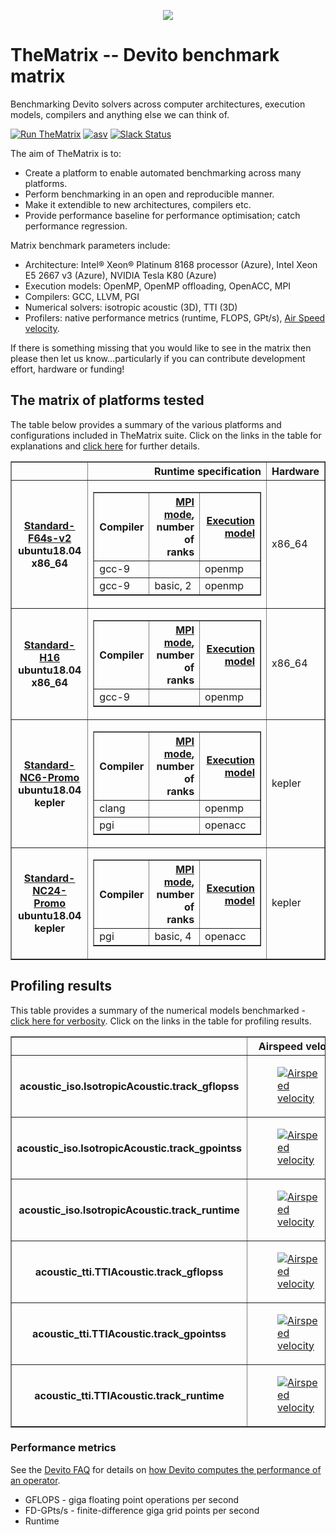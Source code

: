 <p align="center">
  <img src="https://raw.githubusercontent.com/devitocodes/devito/master/docs/source/_static/devito_logo.png">
</p>

# TheMatrix -- Devito benchmark matrix

Benchmarking Devito solvers across computer architectures, execution models, compilers and anything else we can think of.

[![Run TheMatrix](https://img.shields.io/badge/run-thematrix-brightgreen)](https://www.actionspanel.app/app/devitocodes/thematrix)
[![asv](http://img.shields.io/badge/benchmarked%20by-asv-blue.svg?style=flat)](https://devitocodes.github.io/devito-performance)
[![Slack Status](https://img.shields.io/badge/chat-on%20slack-%2336C5F0)](https://opesci-slackin.now.sh)

The aim of TheMatrix is to:

* Create a platform to enable automated benchmarking across many platforms.
* Perform benchmarking in an open and reproducible manner.
* Make it extendible to new architectures, compilers etc.
* Provide performance baseline for performance optimisation; catch performance regression.

Matrix benchmark parameters include:
* Architecture: Intel® Xeon® Platinum 8168 processor (Azure), Intel Xeon E5 2667 v3 (Azure), NVIDIA Tesla K80 (Azure)
* Execution models: OpenMP, OpenMP offloading, OpenACC, MPI
* Compilers: GCC, LLVM, PGI
* Numerical solvers: isotropic acoustic (3D), TTI (3D)
* Profilers: native performance metrics (runtime, FLOPS, GPt/s), [Air Speed velocity](https://asv.readthedocs.io/en/stable/index.html).

If there is something missing that you would like to see in the matrix then please then let us know...particularly if you can contribute development effort, hardware or funding!

## The matrix of platforms tested
The table below provides a summary of the various platforms and configurations included in TheMatrix suite. Click on the links in the table for explanations and [click here](https://htmlpreview.github.io/?https://raw.githubusercontent.com/devitocodes/thematrix/generate_readme/thematrix/thematrix.html) for further details.

<table border="1" class="dataframe">  <thead>    <tr style="text-align: right;">      <th></th>      <th>Runtime specification</th>      <th>Hardware</th>    </tr>  </thead>  <tbody>    <tr>      <th><a href="https://docs.microsoft.com/en-us/azure/virtual-machines/fsv2-series">Standard-F64s-v2</a><br>ubuntu18.04<br>x86_64</th>      <td><table border="1" class="dataframe">  <thead>    <tr style="text-align: right;">      <th>Compiler</th>      <th><a href="https://github.com/devitocodes/devito/wiki/FAQ#DEVITO_MPI">MPI mode</a>,<br>number of ranks</th>      <th><a href="https://github.com/devitocodes/devito/wiki/FAQ#devito_language">Execution model</a></th>    </tr>  </thead>  <tbody>    <tr>      <td>gcc-9</td>      <td></td>      <td>openmp</td>    </tr>    <tr>      <td>gcc-9</td>      <td>basic, 2</td>      <td>openmp</td>    </tr>  </tbody></table></td>      <td>x86_64</td>    </tr>    <tr>      <th><a href="https://docs.microsoft.com/en-us/azure/virtual-machines/h-series">Standard-H16</a><br>ubuntu18.04<br>x86_64</th>      <td><table border="1" class="dataframe">  <thead>    <tr style="text-align: right;">      <th>Compiler</th>      <th><a href="https://github.com/devitocodes/devito/wiki/FAQ#DEVITO_MPI">MPI mode</a>,<br>number of ranks</th>      <th><a href="https://github.com/devitocodes/devito/wiki/FAQ#devito_language">Execution model</a></th>    </tr>  </thead>  <tbody>    <tr>      <td>gcc-9</td>      <td></td>      <td>openmp</td>    </tr>  </tbody></table></td>      <td>x86_64</td>    </tr>    <tr>      <th><a href="https://docs.microsoft.com/en-us/azure/virtual-machines/nc-series">Standard-NC6-Promo</a><br>ubuntu18.04<br>kepler</th>      <td><table border="1" class="dataframe">  <thead>    <tr style="text-align: right;">      <th>Compiler</th>      <th><a href="https://github.com/devitocodes/devito/wiki/FAQ#DEVITO_MPI">MPI mode</a>,<br>number of ranks</th>      <th><a href="https://github.com/devitocodes/devito/wiki/FAQ#devito_language">Execution model</a></th>    </tr>  </thead>  <tbody>    <tr>      <td>clang</td>      <td></td>      <td>openmp</td>    </tr>    <tr>      <td>pgi</td>      <td></td>      <td>openacc</td>    </tr>  </tbody></table></td>      <td>kepler</td>    </tr>    <tr>      <th><a href="https://docs.microsoft.com/en-us/azure/virtual-machines/nc-series">Standard-NC24-Promo</a><br>ubuntu18.04<br>kepler</th>      <td><table border="1" class="dataframe">  <thead>    <tr style="text-align: right;">      <th>Compiler</th>      <th><a href="https://github.com/devitocodes/devito/wiki/FAQ#DEVITO_MPI">MPI mode</a>,<br>number of ranks</th>      <th><a href="https://github.com/devitocodes/devito/wiki/FAQ#devito_language">Execution model</a></th>    </tr>  </thead>  <tbody>    <tr>      <td>pgi</td>      <td>basic, 4</td>      <td>openacc</td>    </tr>  </tbody></table></td>      <td>kepler</td>    </tr>  </tbody></table>

## Profiling results
This table provides a summary of the numerical models benchmarked - [click here for verbosity](https://htmlpreview.github.io/?https://raw.githubusercontent.com/devitocodes/thematrix/generate_readme/results/benchmarks.html). Click on the links in the table for profiling results.

<table border="1" class="dataframe">
  <thead>
    <tr style="text-align: right;">
      <th></th>
      <th>Airspeed velocity</th>
    </tr>
  </thead>
  <tbody>
    <tr>
      <th>acoustic_iso.IsotropicAcoustic.track_gflopss</th>
      <td><a href="https://www.devitoproject.org/thematrix/#acoustic_iso.IsotropicAcoustic.track_gflopss">  <figure>    <img src="https://www.devitoproject.org/thematrix/swallow.png"    alt="Airspeed velocity"</img>  </figure></a></td>
    </tr>
    <tr>
      <th>acoustic_iso.IsotropicAcoustic.track_gpointss</th>
      <td><a href="https://www.devitoproject.org/thematrix/#acoustic_iso.IsotropicAcoustic.track_gpointss">  <figure>    <img src="https://www.devitoproject.org/thematrix/swallow.png"    alt="Airspeed velocity"</img>  </figure></a></td>
    </tr>
    <tr>
      <th>acoustic_iso.IsotropicAcoustic.track_runtime</th>
      <td><a href="https://www.devitoproject.org/thematrix/#acoustic_iso.IsotropicAcoustic.track_runtime">  <figure>    <img src="https://www.devitoproject.org/thematrix/swallow.png"    alt="Airspeed velocity"</img>  </figure></a></td>
    </tr>
    <tr>
      <th>acoustic_tti.TTIAcoustic.track_gflopss</th>
      <td><a href="https://www.devitoproject.org/thematrix/#acoustic_tti.TTIAcoustic.track_gflopss">  <figure>    <img src="https://www.devitoproject.org/thematrix/swallow.png"    alt="Airspeed velocity"</img>  </figure></a></td>
    </tr>
    <tr>
      <th>acoustic_tti.TTIAcoustic.track_gpointss</th>
      <td><a href="https://www.devitoproject.org/thematrix/#acoustic_tti.TTIAcoustic.track_gpointss">  <figure>    <img src="https://www.devitoproject.org/thematrix/swallow.png"    alt="Airspeed velocity"</img>  </figure></a></td>
    </tr>
    <tr>
      <th>acoustic_tti.TTIAcoustic.track_runtime</th>
      <td><a href="https://www.devitoproject.org/thematrix/#acoustic_tti.TTIAcoustic.track_runtime">  <figure>    <img src="https://www.devitoproject.org/thematrix/swallow.png"    alt="Airspeed velocity"</img>  </figure></a></td>
    </tr>
  </tbody>
</table>

### Performance metrics
See the [Devito FAQ](https://github.com/devitocodes/devito/wiki/FAQ) for details on [how Devito computes the performance of an operator](https://github.com/devitocodes/devito/wiki/FAQ#how-does-devito-compute-the-performance-of-an-operator).
* GFLOPS - giga floating point operations per second
* FD-GPts/s - finite-difference giga grid points per second 
* Runtime